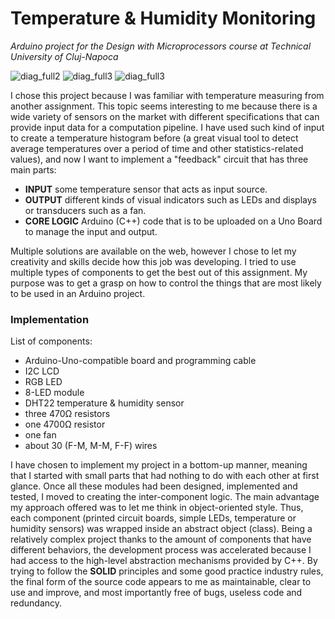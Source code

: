 # Temperature & Humidity Monitoring

*Arduino project for the Design with Microprocessors course at Technical University of Cluj-Napoca*

![diag_full2](https://github.com/user-attachments/assets/5c1507f6-167d-4f87-8bf6-00f907148260)
![diag_full3](https://github.com/user-attachments/assets/5a319f66-66e2-4769-9e09-82b37018609a)
![diag_full3](https://github.com/user-attachments/assets/094e57f5-1e3a-452d-8ac7-4580de8dbd31)

I chose this project because I was familiar with temperature measuring from another assignment. This topic seems interesting to me because there is a wide variety of sensors on the market with different specifications that can provide input data for a computation pipeline. I have used such kind of input to create a temperature histogram before (a great visual tool to detect average temperatures over a period of time and other statistics-related values), and now I want to implement a "feedback" circuit that has three main parts:

- **INPUT** some temperature sensor that acts as input source.
- **OUTPUT** different kinds of visual indicators such as LEDs and displays or transducers such as a fan.
- **CORE LOGIC** Arduino (C++) code that is to be uploaded on a Uno Board to manage the input and output.

Multiple solutions are available on the web, however I chose to let my creativity and skills decide how this job was developing. I tried to use multiple types of components to get the best out of this assignment. My purpose was to get a grasp on how to control the things that are most likely to be used in an Arduino project.

### Implementation

List of components:
- Arduino-Uno-compatible board and programming cable
- I2C LCD
- RGB LED
- 8-LED module
- DHT22 temperature & humidity sensor
- three 470Ω resistors
- one 4700Ω resistor
- one fan
- about 30 (F-M, M-M, F-F) wires

I have chosen to implement my project in a bottom-up manner, meaning that I started with small parts that had nothing to do with each other at first glance. Once all these modules had been designed, implemented and tested, I moved to creating the inter-component logic. The main advantage my approach offered was to let me think in object-oriented style. Thus, each component (printed circuit boards, simple LEDs, temperature or humidity sensors) was wrapped inside an abstract object (class). Being a relatively complex project thanks to the amount of components that have different behaviors, the development process was accelerated because I had access to the high-level abstraction mechanisms provided by C++. By trying to follow the **SOLID** principles and some good practice industry rules, the final form of the source code appears to me as maintainable, clear to use and improve, and most importantly free of bugs, useless code and redundancy.
